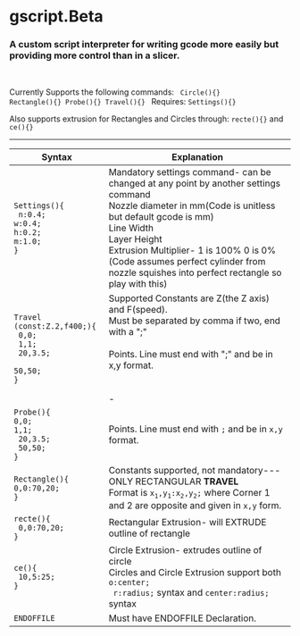 
# gscript.Beta
<h3>A custom script interpreter for writing gcode more easily but providing more control than in a slicer.</h4>
<br>

Currently Supports the following commands:
<code>
Circle(){}
Rectangle(){}
Probe(){}
Travel(){}
</code>
Requires:
<code>Settings(){}</code>

Also supports extrusion for Rectangles and Circles through:
<code>recte(){}</code>
and 
<code>ce(){}</code>

___




| Syntax | Explanation |
|--|--|
|<code>Settings(){<br>  n:0.4;<br>w:0.4;<br>h:0.2;<br>m:1.0;<br>}|Mandatory settings command- can be changed at any point by another settings command<br>Nozzle diameter in mm(Code is unitless but default gcode is mm)<br> Line Width<br>      Layer Height<br>           Extrusion Multiplier- 1 is 100% 0 is 0%(Code assumes perfect cylinder from nozzle squishes into perfect rectangle so play with this)|
|<code>Travel (const:Z.2,f400;){<br>  0,0;    <br> 1,1;       <br>  20,3.5;<br>  50,50;<br>}|<expl>Supported Constants are Z(the Z axis) and F(speed).<br> Must be separated by comma if two, end with a ";"<br> <br> Points. Line must end with ";" and be in x,y format.</expl><br><br><br>-|
|<code>Probe(){<br>0,0;<br>1,1;<br>  20,3.5;<br>  50,50;  <br>}|Points. Line must end with <code>;</code> and be in <code>x,y</code> format.
|<code>Rectangle(){<br>0,0:70,20;<br>}</code>|Constants supported, not mandatory--- ONLY RECTANGULAR **TRAVEL**<br>Format is <code>x<sub>1</sub>,y<sub>1</sub>:x<sub>2</sub>,y<sub>2</sub>;</code>      where Corner 1 and 2 are opposite and given in <code>x,y</code> form.  
|<code>recte(){<br>  0,0:70,20;<br>}|Rectangular Extrusion- will EXTRUDE outline of rectangle|Circle(){<br>  o:10,5 <br>r:25;<br>}|Circle outline travel-- DOES NOT EXTRUDE<br>Center point for circle<br> Radius of circle
|<code>ce(){<br> 10,5:25; <br>}|Circle Extrusion- extrudes outline of circle<br>Circles and Circle Extrusion support both <code>o:center;<br> r:radius;</code> syntax and <code>center:radius;</code> syntax
|<code>ENDOFFILE|Must have ENDOFFILE Declaration.|